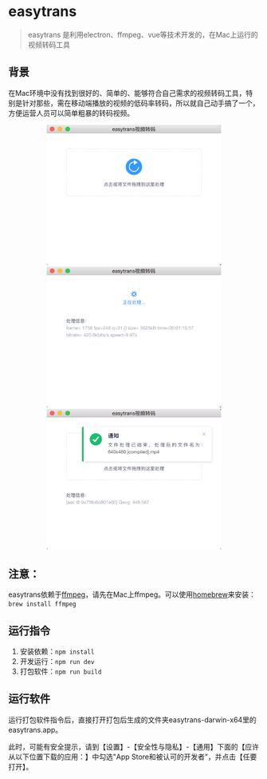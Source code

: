 # easytrans
> easytrans 是利用electron、ffmpeg、vue等技术开发的，在Mac上运行的视频转码工具

## 背景
在Mac环境中没有找到很好的、简单的、能够符合自己需求的视频转码工具，特别是针对那些，需在移动端播放的视频的低码率转码，所以就自己动手搞了一个，方便运营人员可以简单粗暴的转码视频。

<p align="center">
	<img src="./static/easytrans01.png" width="350"/>
	<img src="./static/easytrans02.png" width="350"/>
	<img src="./static/easytrans03.png" width="350"/>
</p>

## 注意：
easytrans依赖于[ffmpeg](https://github.com/FFmpeg/FFmpeg)，请先在Mac上ffmpeg。可以使用[homebrew](https://brew.sh/)来安装：`brew install ffmpeg`

## 运行指令
1. 安装依赖：`npm install`
2. 开发运行：`npm run dev`
3. 打包软件：`npm run build`

## 运行软件
运行打包软件指令后，直接打开打包后生成的文件夹easytrans-darwin-x64里的easytrans.app。

此时，可能有安全提示，请到【设置】-【安全性与隐私】-【通用】下面的【应许从以下位置下载的应用：】中勾选"App Store和被认可的开发者"，并点击【任要打开】。